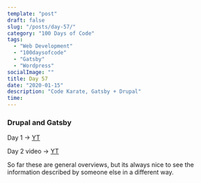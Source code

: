 ```yaml
---
template: "post"
draft: false
slug: "/posts/day-57/"
category: "100 Days of Code"
tags:
  - "Web Development"
  - "100daysofcode"
  - "Gatsby"
  - "Wordpress"
socialImage: ""
title: Day 57 
date: "2020-01-15"
description: "Code Karate, Gatsby + Drupal"
time: 
---
```


### Drupal and Gatsby

Day 1 -> [YT](https://www.youtube.com/watch?v=7WJ-_Ap-_48&t=3s)

Day 2 video -> [YT](https://www.youtube.com/watch?v=5t-mtWBpKek)

So far these are general overviews, but its always nice to see the information described by someone else in a different way. 
